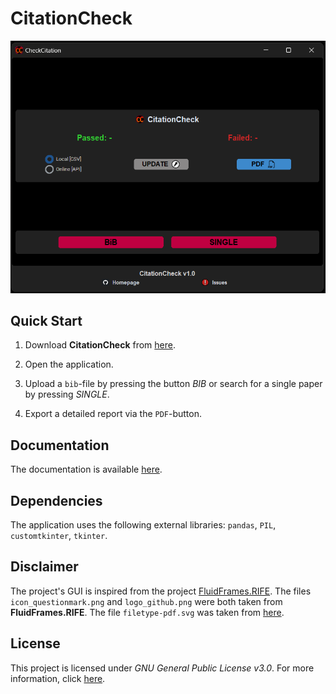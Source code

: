 # CitationCheck

<div align="center">
<img src="app.png" alt="Screenshot of CitationCheck" width="600"/>
</div>

## Quick Start

1. Download **CitationCheck** from [here](https://github.com/BenSt099/CitationCheck/blob/main/).

2. Open the application.

3. Upload a `bib`-file by pressing the button _BIB_ or search for a single paper by pressing _SINGLE_.

4. Export a detailed report via the `PDF`-button.

## Documentation

The documentation is available [here](https://github.com/BenSt099/CitationCheck/blob/main/docs/citationcheck_doc.pdf).

## Dependencies

The application uses the following external libraries: `pandas`, `PIL`, `customtkinter`, `tkinter`.

## Disclaimer

The project's GUI is inspired from the project [FluidFrames.RIFE](https://github.com/Djdefrag/FluidFrames.RIFE). The files `icon_questionmark.png` and
`logo_github.png` were both taken from **FluidFrames.RIFE**. The file `filetype-pdf.svg` was taken from [here](https://icons.getbootstrap.com/icons/filetype-pdf/).

## License 

This project is licensed under _GNU General Public License v3.0_. For more information, click [here](https://github.com/BenSt099/CitationCheck/blob/main/LICENSE).